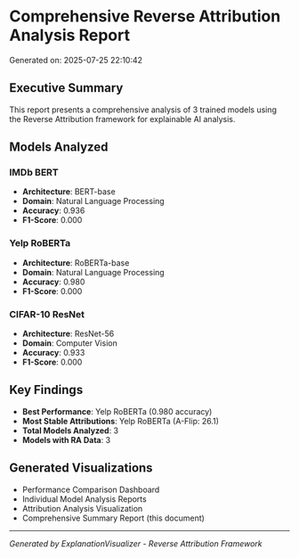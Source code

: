# Comprehensive Reverse Attribution Analysis Report

Generated on: 2025-07-25 22:10:42

## Executive Summary

This report presents a comprehensive analysis of 3 trained models using the Reverse Attribution framework for explainable AI analysis.

## Models Analyzed

### IMDb BERT
- **Architecture**: BERT-base
- **Domain**: Natural Language Processing
- **Accuracy**: 0.936
- **F1-Score**: 0.000

### Yelp RoBERTa
- **Architecture**: RoBERTa-base
- **Domain**: Natural Language Processing
- **Accuracy**: 0.980
- **F1-Score**: 0.000

### CIFAR-10 ResNet
- **Architecture**: ResNet-56
- **Domain**: Computer Vision
- **Accuracy**: 0.933
- **F1-Score**: 0.000

## Key Findings

- **Best Performance**: Yelp RoBERTa (0.980 accuracy)
- **Most Stable Attributions**: Yelp RoBERTa (A-Flip: 26.1)
- **Total Models Analyzed**: 3
- **Models with RA Data**: 3

## Generated Visualizations

- Performance Comparison Dashboard
- Individual Model Analysis Reports
- Attribution Analysis Visualization
- Comprehensive Summary Report (this document)

---
*Generated by ExplanationVisualizer - Reverse Attribution Framework*
